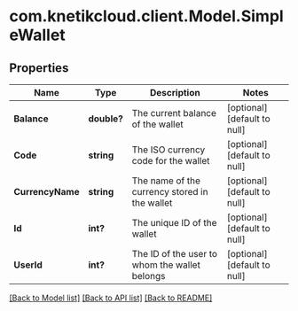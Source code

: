 # com.knetikcloud.client.Model.SimpleWallet
## Properties

Name | Type | Description | Notes
------------ | ------------- | ------------- | -------------
**Balance** | **double?** | The current balance of the wallet | [optional] [default to null]
**Code** | **string** | The ISO currency code for the wallet | [optional] [default to null]
**CurrencyName** | **string** | The name of the currency stored in the wallet | [optional] [default to null]
**Id** | **int?** | The unique ID of the wallet | [optional] [default to null]
**UserId** | **int?** | The ID of the user to whom the wallet belongs | [optional] [default to null]

[[Back to Model list]](../README.md#documentation-for-models) [[Back to API list]](../README.md#documentation-for-api-endpoints) [[Back to README]](../README.md)

